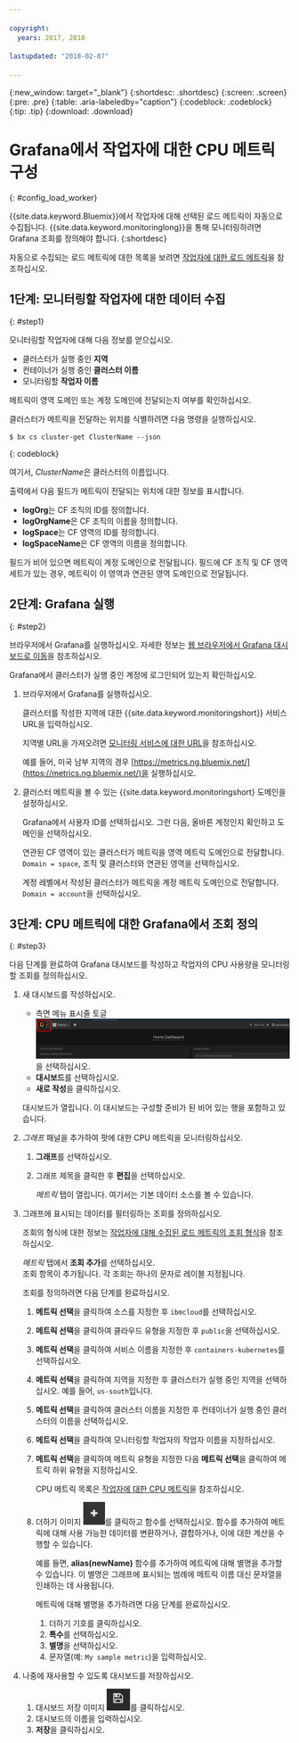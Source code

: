 ```yaml
---

copyright:
  years: 2017, 2018

lastupdated: "2018-02-07"

---
```


{:new_window: target="_blank"}
{:shortdesc: .shortdesc}
{:screen: .screen}
{:pre: .pre}
{:table: .aria-labeledby="caption"}
{:codeblock: .codeblock}
{:tip: .tip}
{:download: .download}



# Grafana에서 작업자에 대한 CPU 메트릭 구성
{: #config_load_worker}

{{site.data.keyword.Bluemix}}에서 작업자에 대해 선택된 로드 메트릭이 자동으로 수집됩니다. {{site.data.keyword.monitoringlong}}을 통해 모니터링하려면 Grafana 조회를 정의해야 합니다.
{:shortdesc}

자동으로 수집되는 로드 메트릭에 대한 목록을 보려면 [작업자에 대한 로드 메트릭](/docs/services/cloud-monitoring/containers/monitoring_containers_ov.html#load_metrics_workers)을 참조하십시오.


## 1단계: 모니터링할 작업자에 대한 데이터 수집
{: #step1}

모니터링할 작업자에 대해 다음 정보를 얻으십시오.

* 클러스터가 실행 중인 **지역**
* 컨테이너가 실행 중인 **클러스터 이름** 
* 모니터링할 **작업자 이름** 

메트릭이 영역 도메인 또는 계정 도메인에 전달되는지 여부를 확인하십시오.

클러스터가 메트릭을 전달하는 위치를 식별하려면 다음 명령을 실행하십시오.

```
$ bx cs cluster-get ClusterName --json
```
{: codeblock}

여기서, *ClusterName*은 클러스터의 이름입니다.

출력에서 다음 필드가 메트릭이 전달되는 위치에 대한 정보를 표시합니다.

* **logOrg**는 CF 조직의 ID를 정의합니다.
* **logOrgName**은 CF 조직의 이름을 정의합니다.
* **logSpace**는 CF 영역의 ID를 정의합니다.
* **logSpaceName**은 CF 영역의 이름을 정의합니다.

필드가 비어 있으면 메트릭이 계정 도메인으로 전달됩니다.
필드에 CF 조직 및 CF 영역 세트가 있는 경우, 메트릭이 이 영역과 연관된 영역 도메인으로 전달됩니다.

## 2단계: Grafana 실행
{: #step2}

브라우저에서 Grafana를 실행하십시오. 자세한 정보는 [웹 브라우저에서 Grafana 대시보드로 이동](/docs/services/cloud-monitoring/grafana/navigating_grafana.html#launch_grafana_from_browser)을 참조하십시오.

Grafana에서 클러스터가 실행 중인 계정에 로그인되어 있는지 확인하십시오. 

1. 브라우저에서 Grafana를 실행하십시오. 

    클러스터를 작성한 지역에 대한 {{site.data.keyword.monitoringshort}} 서비스 URL을 입력하십시오. 
    
    지역별 URL을 가져오려면 [모니터링 서비스에 대한 URL](/docs/services/cloud-monitoring/monitoring_ov.html#region)을 참조하십시오.

    예를 들어, 미국 남부 지역의 경우 [https://metrics.ng.bluemix.net/](https://metrics.ng.bluemix.net/)을 실행하십시오.

2. 클러스터 메트릭을 볼 수 있는 {{site.data.keyword.monitoringshort} 도메인을 설정하십시오.

    Grafana에서 사용자 ID를 선택하십시오. 그런 다음, 올바른 계정인지 확인하고 도메인을 선택하십시오.

    연관된 CF 영역이 있는 클러스터가 메트릭을 영역 메트릭 도메인으로 전달합니다. `Domain = space`, 조직 및 클러스터와 연관된 영역을 선택하십시오.

    계정 레벨에서 작성된 클러스터가 메트릭을 계정 메트릭 도메인으로 전달합니다. `Domain = account`을 선택하십시오.



## 3단계: CPU 메트릭에 대한 Grafana에서 조회 정의
{: #step3}

다음 단계를 완료하여 Grafana 대시보드를 작성하고 작업자의 CPU 사용량을 모니터링할 조회를 정의하십시오.

1. 새 대시보드를 작성하십시오.

    * 측면 메뉴 표시줄 토글 ![Grafana 측면 메뉴 표시줄](images/grafana_settings.gif "Grafana 측면 메뉴 표시줄")을 선택하십시오.
    * **대시보드**를 선택하십시오.
    * **새로 작성**을 클릭하십시오.

    대시보드가 열립니다. 이 대시보드는 구성할 준비가 된 비어 있는 행을 포함하고 있습니다.

2. *그래프* 패널을 추가하여 팟에 대한 CPU 메트릭을 모니터링하십시오.

    1. **그래프**를 선택하십시오.

    2. 그래프 제목을 클릭한 후 **편집**을 선택하십시오.

        *메트릭* 탭이 열립니다. 여기서는 기본 데이터 소스를 볼 수 있습니다.

3. 그래프에 표시되는 데이터를 필터링하는 조회를 정의하십시오. 

    조회의 형식에 대한 정보는 [작업자에 대해 수집된 로드 메트릭의 조회 형식](/docs/services/cloud-monitoring/reference/metrics_format.html#load_workers)을 참조하십시오.

    *메트릭* 탭에서 **조회 추가**를 선택하십시오. <br>조회 항목이 추가됩니다. 각 조회는 하나의 문자로 레이블 지정됩니다.
	
	조회를 정의하려면 다음 단계를 완료하십시오.

    1. **메트릭 선택**을 클릭하여 소스를 지정한 후 `ibmcloud`를 선택하십시오.
    
    2. **메트릭 선택**을 클릭하여 클라우드 유형을 지정한 후 `public`을 선택하십시오.
    
    3. **메트릭 선택**을 클릭하여 서비스 이름을 지정한 후 `containers-kubernetes`를 선택하십시오.
	
    4. **메트릭 선택**을 클릭하여 지역을 지정한 후 클러스터가 실행 중인 지역을 선택하십시오. 예를 들어, `us-south`입니다.
    
    5. **메트릭 선택**을 클릭하여 클러스터 이름을 지정한 후 컨테이너가 실행 중인 클러스터의 이름을 선택하십시오.
		
	6. **메트릭 선택**을 클릭하여 모니터링할 작업자의 작업자 이름을 지정하십시오.
	
	7. **메트릭 선택**을 클릭하여 메트릭 유형을 지정한 다음 **메트릭 선택**을 클릭하여 메트릭 하위 유형을 지정하십시오.
	
	    CPU 메트릭 목록은 [작업자에 대한 CPU 메트릭](/docs/services/cloud-monitoring/containers/monitoring_containers_ov.html#load_metrics_workers)을 참조하십시오.
	
	10. 더하기 이미지 ![추가 아이콘](images/grafana_plus_image.gif "더하기 이미지")를 클릭하고 함수를 선택하십시오. 함수를 추가하여 메트릭에 대해 사용 가능한 데이터를 변환하거나, 결합하거나, 이에 대한 계산을 수행할 수 있습니다.

        예를 들면, **alias(newName)** 함수를 추가하여 메트릭에 대해 별명을 추가할 수 있습니다. 이 별명은 그래프에 표시되는 범례에 메트릭 이름 대신 문자열을 인쇄하는 데 사용됩니다.

        메트릭에 대해 별명을 추가하려면 다음 단계를 완료하십시오.

        1. 더하기 기호를 클릭하십시오.
        2. **특수**를 선택하십시오.
        3. **별명**을 선택하십시오.
        4. 문자열(예: `My sample metric`)을 입력하십시오.

4. 나중에 재사용할 수 있도록 대시보드를 저장하십시오.

    1. 대시보드 저장 이미지 ![대시보드 저장 이미지](images/grafana_save_image.gif "대시보드 저장 이미지")를 클릭하십시오.
    2. 대시보드의 이름을 입력하십시오.
    3. **저장**을 클릭하십시오.

